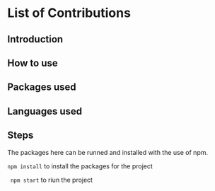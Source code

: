 # List of Contributions

## Introduction

## How to use

## Packages used

## Languages used

## Steps

The packages here can be runned and installed with the use of npm.

`npm install` to install the packages for the project

` npm start` to riun the project
